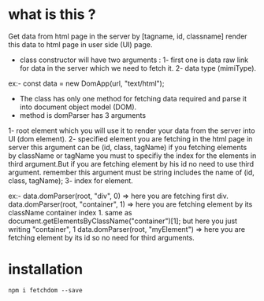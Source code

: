 # what is this ?

Get data from html page in the server by [tagname, id, classname] 
render this data to html page in user side (UI) page.

* class constructor will have two arguments :
1- first one is data raw link for data in the server which we need to fetch it.
2- data type (mimiType).

ex:- const data = new DomApp(url, "text/html");

* The class has only one method for fetching data required and parse it into document object model (DOM).
* method is domParser has 3 arguments 

1- root element which you will use it to render your data from the server into UI (dom element).
2- specified element you are fetching in the html page in server this argument can be (id, class, tagName) if you fetching elements by className or tagName you must to specifiy the index for the elements in third argument.But if you are fetching element by his id no need to use third argument.
remember this argument must be string includes the name of (id, class, tagName);
3- index for element.

ex:- data.domParser(root, "div", 0) => here you are fetching first div.
     data.domParser(root, "container", 1) => here you are fetching element by its className container index 1.
     same as document.getElementsByClassName("container")[1]; but here you just writing "container", 1
     data.domParser(root, "myElement") => here you are fetching element by its id so no need for third arguments.

# installation

`npm i fetchdom --save `





